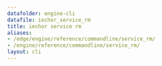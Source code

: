 ```yaml
---
datafolder: engine-cli
datafile: iechor_service_rm
title: iechor service rm
aliases:
- /edge/engine/reference/commandline/service_rm/
- /engine/reference/commandline/service_rm/
layout: cli
---
```


<!--
This page is automatically generated from iEchor's source code. If you want to
suggest a change to the text that appears here, open a ticket or pull request
in the source repository on GitHub:

https://github.com/iechor/cli
-->
